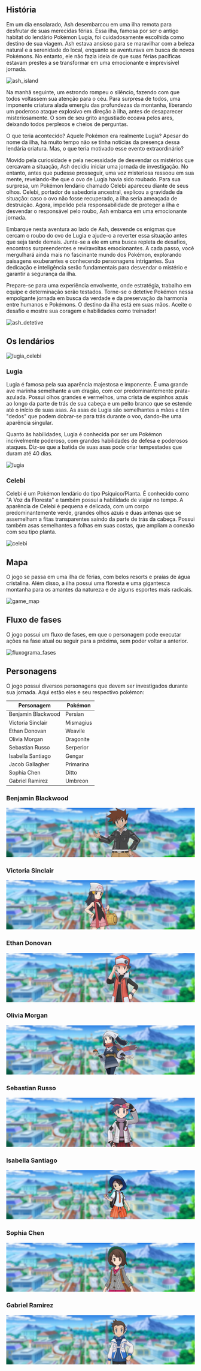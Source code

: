 ## História

Em um dia ensolarado, Ash desembarcou em uma ilha remota para desfrutar de suas merecidas férias. Essa ilha, famosa por ser o antigo habitat do lendário Pokémon Lugia, foi cuidadosamente escolhida como destino de sua viagem. Ash estava ansioso para se maravilhar com a beleza natural e a serenidade do local, enquanto se aventurava em busca de novos Pokémons. No entanto, ele não fazia ideia de que suas férias pacíficas estavam prestes a se transformar em uma emocionante e imprevisível jornada.

![ash_island](https://github.com/UnBParadigmas2023-1-Turma02/2023.1_G3_Logico_DetetiveProkemon/assets/56610229/0e1fb497-170f-42f6-88e3-337ec09b669e)

Na manhã seguinte, um estrondo rompeu o silêncio, fazendo com que todos voltassem sua atenção para o céu. Para surpresa de todos, uma imponente criatura alada emergiu das profundezas da montanha, liberando um poderoso ataque explosivo em direção à ilha, antes de desaparecer misteriosamente. O som de seu grito angustiado ecoava pelos ares, deixando todos perplexos e cheios de perguntas.

O que teria acontecido? Aquele Pokémon era realmente Lugia? Apesar do nome da ilha, há muito tempo não se tinha notícias da presença dessa lendária criatura. Mas, o que teria motivado esse evento extraordinário?

Movido pela curiosidade e pela necessidade de desvendar os mistérios que cercavam a situação, Ash decidiu iniciar uma jornada de investigação. No entanto, antes que pudesse prosseguir, uma voz misteriosa ressoou em sua mente, revelando-lhe que o ovo de Lugia havia sido roubado. Para sua surpresa, um Pokémon lendário chamado Celebi apareceu diante de seus olhos. Celebi, portador de sabedoria ancestral, explicou a gravidade da situação: caso o ovo não fosse recuperado, a ilha seria ameaçada de destruição. Agora, impelido pela responsabilidade de proteger a ilha e desvendar o responsável pelo roubo, Ash embarca em uma emocionante jornada.

Embarque nesta aventura ao lado de Ash, desvende os enigmas que cercam o roubo do ovo de Lugia e ajude-o a reverter essa situação antes que seja tarde demais. Junte-se a ele em uma busca repleta de desafios, encontros surpreendentes e reviravoltas emocionantes. A cada passo, você mergulhará ainda mais no fascinante mundo dos Pokémon, explorando paisagens exuberantes e conhecendo personagens intrigantes. Sua dedicação e inteligência serão fundamentais para desvendar o mistério e garantir a segurança da ilha.

Prepare-se para uma experiência envolvente, onde estratégia, trabalho em equipe e determinação serão testados. Torne-se o detetive Pokémon nessa empolgante jornada em busca da verdade e da preservação da harmonia entre humanos e Pokémons. O destino da ilha está em suas mãos. Aceite o desafio e mostre sua coragem e habilidades como treinador!

![ash_detetive](https://github.com/UnBParadigmas2023-1-Turma02/2023.1_G3_Logico_DetetiveProkemon/assets/56610229/2ba94fc2-effb-4ba5-a5eb-4982feebfe6e)

## Os lendários

![lugia_celebi](https://github.com/UnBParadigmas2023-1-Turma02/2023.1_G3_Logico_DetetiveProkemon/assets/56610229/34422fd8-a37d-4e8c-af94-9d4ae3ff4471)

### Lugia
Lugia é famosa pela sua aparência majestosa e imponente. É uma grande ave marinha semelhante a um dragão, com cor predominantemente prata-azulada. Possui olhos grandes e vermelhos, uma crista de espinhos azuis ao longo da parte de trás de sua cabeça e um peito branco que se estende até o início de suas asas. As asas de Lugia são semelhantes a mãos e têm "dedos" que podem dobrar-se para trás durante o voo, dando-lhe uma aparência singular.

Quanto às habilidades, Lugia é conhecida por ser um Pokémon incrivelmente poderoso, com grandes habilidades de defesa e poderosos ataques. Diz-se que a batida de suas asas pode criar tempestades que duram até 40 dias.

![lugia](https://github.com/UnBParadigmas2023-1-Turma02/2023.1_G3_Logico_DetetiveProkemon/assets/56610229/fc06b7d5-a62b-476b-af1b-c00691626650)

### Celebi
Celebi é um Pokémon lendário do tipo Psíquico/Planta. É conhecido como "A Voz da Floresta" e também possui a habilidade de viajar no tempo. A aparência de Celebi é pequena e delicada, com um corpo predominantemente verde, grandes olhos azuis e duas antenas que se assemelham a fitas transparentes saindo da parte de trás da cabeça. Possui também asas semelhantes a folhas em suas costas, que ampliam a conexão com seu tipo planta.

![celebi](https://github.com/UnBParadigmas2023-1-Turma02/2023.1_G3_Logico_DetetiveProkemon/assets/56610229/97224026-400e-45a4-9da5-5fec63a7c83f)

## Mapa

O jogo se passa em uma ilha de férias, com belos resorts e praias de água cristalina. Além disso, a ilha possui uma floresta e uma gigantesca montanha para os amantes da natureza e de alguns esportes mais radicais.

![game_map](https://github.com/UnBParadigmas2023-1-Turma02/2023.1_G3_Logico_DetetiveProkemon/assets/56610229/7673bb1d-efb4-4039-bfa1-598fb936c41a)

## Fluxo de fases

O jogo possui um fluxo de fases, em que o personagem pode executar ações na fase atual ou seguir para a próxima, sem poder voltar a anterior.

![fluxograma_fases](https://github.com/UnBParadigmas2023-1-Turma02/2023.1_G3_Logico_DetetiveProkemon/assets/56610229/71b81f77-455b-404a-9c6b-fddb1cc6a83e)

## Personagens

O jogo possui diversos personagens que devem ser investigados durante sua jornada. Aqui estão eles e seu respectivo pokémon:

| Personagem | Pokémon |
|--- |--- |
| Benjamin Blackwood | Persian |
| Victoria Sinclair | Mismagius |
| Ethan Donovan | Weavile |
| Olivia Morgan | Dragonite |
| Sebastian Russo | Serperior |
| Isabella Santiago | Gengar |
| Jacob Gallagher | Primarina |
| Sophia Chen | Ditto |
| Gabriel Ramirez | Umbreon |

### Benjamin Blackwood

![banjamin](https://raw.githubusercontent.com/UnBParadigmas2023-1-Turma02/2023.1_G3_Logico_DetetiveProkemon/main/src/images/benjamin.jpg)

### Victoria Sinclair

![Victoria](https://raw.githubusercontent.com/UnBParadigmas2023-1-Turma02/2023.1_G3_Logico_DetetiveProkemon/main/src/images/victoria.jpg)

### Ethan Donovan

![ethan](https://raw.githubusercontent.com/UnBParadigmas2023-1-Turma02/2023.1_G3_Logico_DetetiveProkemon/main/src/images/ethan.jpg)

### Olivia Morgan

![Olivia](https://raw.githubusercontent.com/UnBParadigmas2023-1-Turma02/2023.1_G3_Logico_DetetiveProkemon/main/src/images/olivia.jpg)

### Sebastian Russo

![sebastian](https://raw.githubusercontent.com/UnBParadigmas2023-1-Turma02/2023.1_G3_Logico_DetetiveProkemon/main/src/images/sebastian.jpg)

### Isabella Santiago

![isabela](https://raw.githubusercontent.com/UnBParadigmas2023-1-Turma02/2023.1_G3_Logico_DetetiveProkemon/main/src/images/isabella.jpg)

### Sophia Chen

![sofia](https://raw.githubusercontent.com/UnBParadigmas2023-1-Turma02/2023.1_G3_Logico_DetetiveProkemon/main/src/images/sophia.jpg)

### Gabriel Ramirez

![Gabriel](https://raw.githubusercontent.com/UnBParadigmas2023-1-Turma02/2023.1_G3_Logico_DetetiveProkemon/main/src/images/gabriel.jpg)

